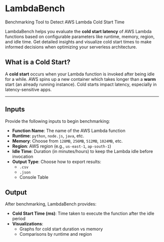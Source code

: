 # LambdaBench
Benchmarking Tool to Detect AWS Lambda Cold Start Time

LambdaBench helps you evaluate the **cold start latency** of AWS Lambda functions based on configurable parameters like runtime, memory, region, and idle time. Get detailed insights and visualize cold start times to make informed decisions when optimizing your serverless architecture.



## What is a Cold Start?

A **cold start** occurs when your Lambda function is invoked after being idle for a while. AWS spins up a new container which takes longer than a **warm** start (an already running instance). Cold starts impact latency, especially in latency-sensitive apps.

---

## Inputs

Provide the following inputs to begin benchmarking:

- **Function Name**: The name of the AWS Lambda function
- **Runtime**: `python`, `node.js`, `java`, etc.
- **Memory**: Choose from `128MB`, `256MB`, `512MB`, `1024MB`, etc.
- **Region**: AWS region (e.g., `us-east-1`, `ap-south-1`)
- **Idle Time**: Duration (in minutes/hours) to keep the Lambda idle before invocation
- **Output Type**: Choose how to export results:  
  - `.csv`  
  - `.json`  
  - Console Table


## Output

After benchmarking, LambdaBench provides:

- **Cold Start Time (ms)**: Time taken to execute the function after the idle period
- **Visualizations**:
  - Graphs for cold start duration vs memory
  - Comparisons by runtime and region


